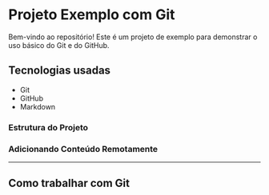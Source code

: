 # Projeto Exemplo com Git

Bem-vindo ao repositório! Este é um projeto de exemplo para demonstrar o uso básico do Git e do GitHub.

## Tecnologias usadas

- Git
- GitHub
- Markdown

### Estrutura do Projeto

### Adicionando Conteúdo Remotamente

---

## Como trabalhar com Git
